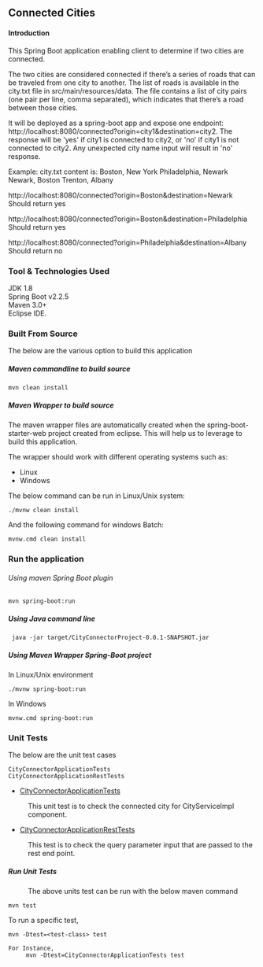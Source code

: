 ## Connected Cities

#### Introduction
This Spring Boot application enabling client to determine if two cities are connected.

The two cities are considered connected if there’s a series of roads that can be traveled from one city to another. The list of roads is available in the city.txt file in src/main/resources/data.
The file contains a list of city pairs (one pair per line, comma separated), which indicates that there’s a road between those cities.

It will be deployed as a spring-boot app and expose one endpoint: http://localhost:8080/connected?origin=city1&amp;destination=city2. 
The response will be 'yes' if city1 is connected to city2, or 'no' if city1 is not connected to city2. Any unexpected city name input will 
result in 'no' response.</p>
<p>Example: city.txt content is: Boston, New York Philadelphia, Newark Newark, Boston Trenton, Albany</p>
<p>http://localhost:8080/connected?origin=Boston&amp;destination=Newark Should return yes</p>
<p>http://localhost:8080/connected?origin=Boston&amp;destination=Philadelphia Should return yes</p>
<p>http://localhost:8080/connected?origin=Philadelphia&amp;destination=Albany Should return no</p>	


### Tool & Technologies Used

JDK 1.8</br>
Spring Boot v2.2.5</br>
Maven 3.0+ </br>
Eclipse IDE.</br>

### Built From Source
The below are the various option to build this application

##### Maven commandline to build source
```
mvn clean install
```

##### Maven Wrapper to build source
The maven wrapper files are automatically created when the spring-boot-starter-web project created from eclipse.  This will help us to leverage to build this application.

The wrapper should work with different operating systems such as:
<ul>
<li>Linux<br></li>
<li>Windows</li>
</ul>

The below command can be run in Linux/Unix system:

```
./mvnw clean install
```

And the following command for windows Batch:

```
mvnw.cmd clean install
```

### Run the application
###### Using maven Spring Boot plugin

```
mvn spring-boot:run
```
##### Using Java command line

```
 java -jar target/CityConnectorProject-0.0.1-SNAPSHOT.jar
```

##### Using Maven Wrapper Spring-Boot project

In Linux/Unix environment

```
./mvnw spring-boot:run
```

In Windows

```
mvnw.cmd spring-boot:run
```

### Unit Tests
The below are the unit test cases

```
CityConnectorApplicationTests
CityConnectorApplicationRestTests
```
<ul>
<li><u>CityConnectorApplicationTests</u></li>
</ul>
<p style="margin-left: 40px">This unit test is to check the connected city for CityServiceImpl component.
	
<ul>
<li><u>CityConnectorApplicationRestTests</u></li>
</ul>
<p style="margin-left: 40px">This test is to check the query parameter input that are passed to the rest end point.

##### Run Unit Tests

<p style="margin-left: 40px"> The above units test can be run with the below maven command

```
mvn test
```
To run a specific test,

```
mvn -Dtest=<test-class> test

For Instance,
     mvn -Dtest=CityConnectorApplicationTests test
```




